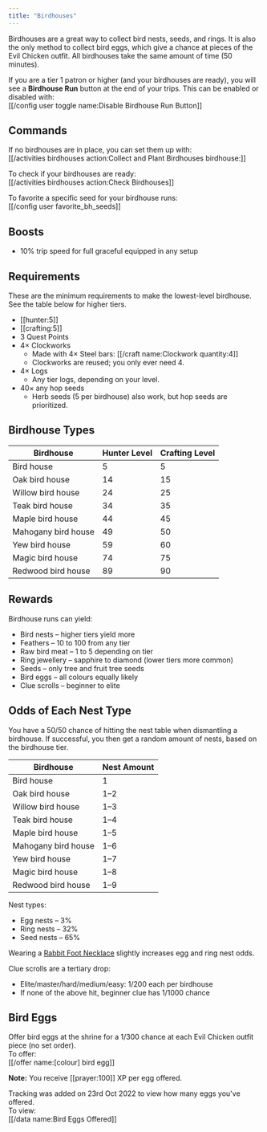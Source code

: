 ```yaml
---
title: "Birdhouses"
---
```


Birdhouses are a great way to collect bird nests, seeds, and rings. It is also the only method to collect bird eggs, which give a chance at pieces of the Evil Chicken outfit. All birdhouses take the same amount of time (50 minutes).

If you are a tier 1 patron or higher (and your birdhouses are ready), you will see a **Birdhouse Run** button at the end of your trips. This can be enabled or disabled with:  
[[/config user toggle name\:Disable Birdhouse Run Button]]

## Commands

If no birdhouses are in place, you can set them up with:  
[[/activities birdhouses action\:Collect and Plant Birdhouses birdhouse\:]]

To check if your birdhouses are ready:  
[[/activities birdhouses action\:Check Birdhouses]]

To favorite a specific seed for your birdhouse runs:  
[[/config user favorite_bh_seeds]]

## Boosts

- 10% trip speed for full graceful equipped in any setup

## Requirements

These are the minimum requirements to make the lowest-level birdhouse. See the table below for higher tiers.

- [[hunter:5]]
- [[crafting:5]]
- 3 Quest Points
- 4× Clockworks
  - Made with 4× Steel bars: [[/craft name\:Clockwork quantity\:4]]
  - Clockworks are reused; you only ever need 4.
- 4× Logs
  - Any tier logs, depending on your level.
- 40× any hop seeds
  - Herb seeds (5 per birdhouse) also work, but hop seeds are prioritized.

## Birdhouse Types

| **Birdhouse**       | **Hunter Level** | **Crafting Level** |
| ------------------- | ---------------- | ------------------ |
| Bird house          | 5                | 5                  |
| Oak bird house      | 14               | 15                 |
| Willow bird house   | 24               | 25                 |
| Teak bird house     | 34               | 35                 |
| Maple bird house    | 44               | 45                 |
| Mahogany bird house | 49               | 50                 |
| Yew bird house      | 59               | 60                 |
| Magic bird house    | 74               | 75                 |
| Redwood bird house  | 89               | 90                 |

## Rewards

Birdhouse runs can yield:

- Bird nests – higher tiers yield more
- Feathers – 10 to 100 from any tier
- Raw bird meat – 1 to 5 depending on tier
- Ring jewellery – sapphire to diamond (lower tiers more common)
- Seeds – only tree and fruit tree seeds
- Bird eggs – all colours equally likely
- Clue scrolls – beginner to elite

## Odds of Each Nest Type

You have a 50/50 chance of hitting the nest table when dismantling a birdhouse. If successful, you then get a random amount of nests, based on the birdhouse tier.

| **Birdhouse**       | **Nest Amount** |
| ------------------- | --------------- |
| Bird house          | 1               |
| Oak bird house      | 1–2             |
| Willow bird house   | 1–3             |
| Teak bird house     | 1–4             |
| Maple bird house    | 1–5             |
| Mahogany bird house | 1–6             |
| Yew bird house      | 1–7             |
| Magic bird house    | 1–8             |
| Redwood bird house  | 1–9             |

Nest types:

- Egg nests – 3%
- Ring nests – 32%
- Seed nests – 65%

Wearing a [Rabbit Foot Necklace](./#rabbit-foot-necklace) slightly increases egg and ring nest odds.

Clue scrolls are a tertiary drop:

- Elite/master/hard/medium/easy: 1/200 each per birdhouse
- If none of the above hit, beginner clue has 1/1000 chance

## Bird Eggs

Offer bird eggs at the shrine for a 1/300 chance at each Evil Chicken outfit piece (no set order).  
To offer:  
[[/offer name\:[colour] bird egg]]

**Note:** You receive [[prayer:100]] XP per egg offered.

Tracking was added on 23rd Oct 2022 to view how many eggs you've offered.  
To view:  
[[/data name\:Bird Eggs Offered]]
